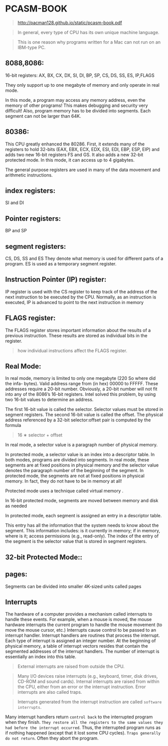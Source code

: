 # PCASM-BOOK
> http://pacman128.github.io/static/pcasm-book.pdf

> In general, every type of CPU has its own unique machine language.

> This is one reason why programs written for a Mac can not run on an IBM-type PC.


## 8088,8086:
16-bit registers: AX, BX, CX, DX, SI, DI, BP, SP, CS, DS, SS, ES, IP,FLAGS

They only support up to one megabyte of memory and only operate in real mode.

In this mode, a program may access any memory address, even the memory of other programs! This makes debugging and security very difficult! Also, program memory has to be divided into segments. Each segment can not be larger than 64K.


## 80386:
This CPU greatly enhanced the 80286. First, it extends many of the registers to hold 32-bits (EAX, EBX, ECX, EDX, ESI, EDI, EBP, ESP, EIP) and adds two new 16-bit registers FS and GS. It also adds a new 32-bit protected mode. In this mode, it can access up to 4 gigabytes. 

The general purpose registers are used in many of the data movement and arithmetic instructions.


## index registers:
SI and DI

## Pointer registers:
BP and SP

## segment registers:
CS, DS, SS and ES
They denote what memory is used for different parts of a program.
ES is used as a temporary segment register.

## Instruction Pointer (IP) register:
IP register is used with the CS register to keep track of the address of the next instruction to be executed by the CPU. Normally, as an instruction is executed, IP is advanced to point to the next instruction in memory

## FLAGS register:
The FLAGS register stores important information about the results of a previous instruction. These results are stored as individual bits in the
register.

> how individual instructions affect the FLAGS register.




## Real Mode:
In real mode, memory is limited to only one megabyte (220 So where did the infa- bytes). Valid address range from (in hex) 00000 to FFFFF. These addresses require a 20-bit number. Obviously, a 20-bit number will not fit into any of the 8086’s 16-bit registers. Intel solved this problem, by using two 16-bit values to determine an address. 

The first 16-bit value is called the selector. Selector values must be stored in segment registers. The second 16-bit value is called
the offset. The physical address referenced by a 32-bit selector:offset pair is computed by the formula 

> 16 ∗ selector + offset

In real mode, a selector value is a paragraph number of physical memory.

In protected mode, a selector value is an index into a descriptor table. In both modes, programs are divided into segments. In real mode, these segments are at fixed positions in physical memory and the selector value denotes the paragraph number of the beginning of the segment. In protected mode, the segments are not
at fixed positions in physical memory. In fact, they do not have to be in memory at all!

Protected mode uses a technique called virtual memory .


In 16-bit protected mode, segments are moved between memory and disk as needed

In protected mode, each segment is assigned an entry in a descriptor table.

This entry has all the information that the system needs to know
about the segment. This information includes: is it currently in memory;
if in memory, where is it; access permissions (e.g., read-only). The index
of the entry of the segment is the selector value that is stored in segment
registers.

## 32-bit Protected Mode::

 ## pages:
Segments can be divided into smaller 4K-sized units called pages


## Interrupts
The hardware of a computer provides a mechanism called interrupts to handle these events. For example, when a mouse is moved, the mouse hardware interrupts the current program to handle the mouse movement (to move the mouse cursor, etc.) Interrupts cause control to be passed to an interrupt handler. Interrupt handlers are
routines that process the interrupt. Each type of interrupt is assigned an integer number. At the beginning of physical memory, a table of interrupt vectors resides that contain the segmented addresses of the interrupt handlers. The number of interrupt is essentially an index into this table.

> External interrupts are raised from outside the CPU.

> Many I/O devices raise interrupts (e.g., keyboard, timer, disk drives, CD-ROM and sound cards). Internal interrupts are raised from within the CPU, either from an error or the interrupt instruction. Error interrupts are also called traps.

> Interrupts generated from the interrupt instruction are called `software interrupts`.

Many interrupt handlers return `control back` to the interrupted program when they finish. `They restore all the registers to the same values they
had before the interrupt occurred`. Thus, the interrupted program runs as if nothing happened (except that it lost some CPU cycles). `Traps generally
do not return`. Often they abort the program.
